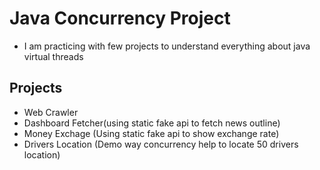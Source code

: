 <!-- @format -->

# Java Concurrency Project

- I am practicing with few projects to understand everything about java virtual threads

## Projects

- Web Crawler
- Dashboard Fetcher(using static fake api to fetch news outline)
- Money Exchage (Using static fake api to show exchange rate)
- Drivers Location (Demo way concurrency help to locate 50 drivers location)
